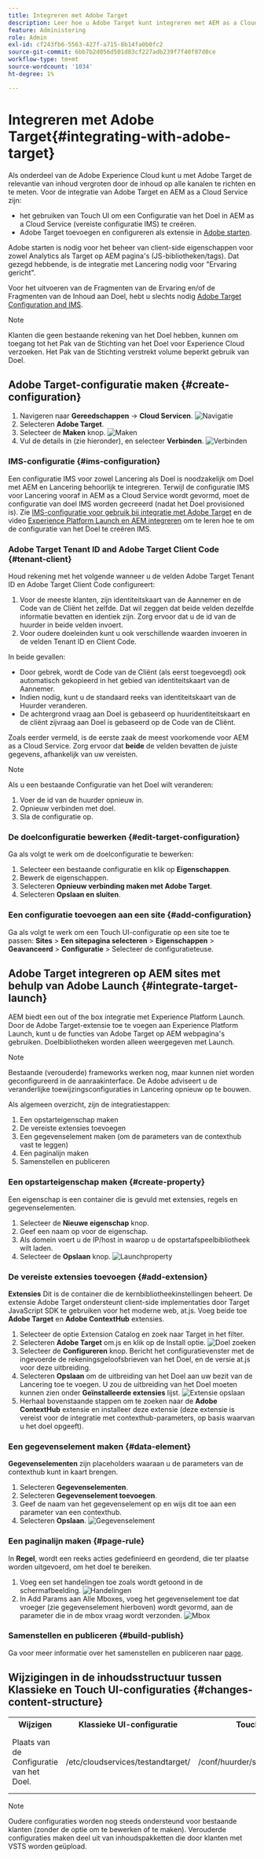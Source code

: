 ```yaml
---
title: Integreren met Adobe Target
description: Leer hoe u Adobe Target kunt integreren met AEM as a Cloud Service met de Touch-gebruikersinterface en het starten van de Adobe.
feature: Administering
role: Admin
exl-id: cf243fb6-5563-427f-a715-8b14fa0b0fc2
source-git-commit: 6bb7b2d056d501d83cf227adb239f7f40f87d0ce
workflow-type: tm+mt
source-wordcount: '1034'
ht-degree: 1%

---
```


# Integreren met Adobe Target{#integrating-with-adobe-target}

Als onderdeel van de Adobe Experience Cloud kunt u met Adobe Target de relevantie van inhoud vergroten door de inhoud op alle kanalen te richten en te meten. Voor de integratie van Adobe Target en AEM as a Cloud Service zijn:

* het gebruiken van Touch UI om een Configuratie van het Doel in AEM as a Cloud Service (vereiste configuratie IMS) te creëren.
* Adobe Target toevoegen en configureren als extensie in [Adobe starten](https://experienceleague.adobe.com/docs/experience-platform/tags/get-started/quick-start.html).

Adobe starten is nodig voor het beheer van client-side eigenschappen voor zowel Analytics als Target op AEM pagina&#39;s (JS-bibliotheken/tags). Dat gezegd hebbende, is de integratie met Lancering nodig voor &quot;Ervaring gericht&quot;.

Voor het uitvoeren van de Fragmenten van de Ervaring en/of de Fragmenten van de Inhoud aan Doel, hebt u slechts nodig [Adobe Target Configuration and IMS](/help/sites-cloud/integrating/integration-adobe-target-ims.md).

>[!NOTE]
>
>Klanten die geen bestaande rekening van het Doel hebben, kunnen om toegang tot het Pak van de Stichting van het Doel voor Experience Cloud verzoeken. Het Pak van de Stichting verstrekt volume beperkt gebruik van Doel.

## Adobe Target-configuratie maken {#create-configuration}

1. Navigeren naar **Gereedschappen** → **Cloud Servicen**.
   ![Navigatie](assets/cloudservice1.png "Navigatie")
2. Selecteren **Adobe Target**.
3. Selecteer de **Maken** knop.
   ![Maken](assets/tenant1.png "Maken")
4. Vul de details in (zie hieronder), en selecteer **Verbinden**.
   ![Verbinden](assets/open_screen1.png "Verbinden")

### IMS-configuratie {#ims-configuration}

Een configuratie IMS voor zowel Lancering als Doel is noodzakelijk om Doel met AEM en Lancering behoorlijk te integreren. Terwijl de configuratie IMS voor Lancering vooraf in AEM as a Cloud Service wordt gevormd, moet de configuratie van doel IMS worden gecreeerd (nadat het Doel provisioned is). Zie [IMS-configuratie voor gebruik bij integratie met Adobe Target](/help/sites-cloud/integrating/integration-adobe-target-ims.md) en de video [Experience Platform Launch en AEM integreren](https://experienceleague.adobe.com/docs/experience-manager-learn/sites/integrations/experience-platform-data-collection-tags/overview.html) om te leren hoe te om de configuratie van het Doel te creëren IMS.

### Adobe Target Tenant ID and Adobe Target Client Code {#tenant-client}

Houd rekening met het volgende wanneer u de velden Adobe Target Tenant ID en Adobe Target Client Code configureert:

1. Voor de meeste klanten, zijn identiteitskaart van de Aannemer en de Code van de Cliënt het zelfde. Dat wil zeggen dat beide velden dezelfde informatie bevatten en identiek zijn. Zorg ervoor dat u de id van de huurder in beide velden invoert.
2. Voor oudere doeleinden kunt u ook verschillende waarden invoeren in de velden Tenant ID en Client Code.

In beide gevallen:

* Door gebrek, wordt de Code van de Cliënt (als eerst toegevoegd) ook automatisch gekopieerd in het gebied van identiteitskaart van de Aannemer.
* Indien nodig, kunt u de standaard reeks van identiteitskaart van de Huurder veranderen.
* De achtergrond vraag aan Doel is gebaseerd op huuridentiteitskaart en de cliënt zijvraag aan Doel is gebaseerd op de Code van de Cliënt.

Zoals eerder vermeld, is de eerste zaak de meest voorkomende voor AEM as a Cloud Service. Zorg ervoor dat **beide** de velden bevatten de juiste gegevens, afhankelijk van uw vereisten.

>[!NOTE]
>
> Als u een bestaande Configuratie van het Doel wilt veranderen:
>
> 1. Voer de id van de huurder opnieuw in.
> 2. Opnieuw verbinden met doel.
> 3. Sla de configuratie op.

### De doelconfiguratie bewerken {#edit-target-configuration}

Ga als volgt te werk om de doelconfiguratie te bewerken:

1. Selecteer een bestaande configuratie en klik op **Eigenschappen**.
2. Bewerk de eigenschappen.
3. Selecteren **Opnieuw verbinding maken met Adobe Target**.
4. Selecteren **Opslaan en sluiten**.

### Een configuratie toevoegen aan een site {#add-configuration}

Ga als volgt te werk om een Touch UI-configuratie op een site toe te passen: **Sites** > **Een sitepagina selecteren** > **Eigenschappen** > **Geavanceerd** > **Configuratie** > Selecteer de configuratieteuse.

## Adobe Target integreren op AEM sites met behulp van Adobe Launch {#integrate-target-launch}

AEM biedt een out of the box integratie met Experience Platform Launch. Door de Adobe Target-extensie toe te voegen aan Experience Platform Launch, kunt u de functies van Adobe Target op AEM webpagina&#39;s gebruiken. Doelbibliotheken worden alleen weergegeven met Launch.

>[!NOTE]
>
>Bestaande (verouderde) frameworks werken nog, maar kunnen niet worden geconfigureerd in de aanraakinterface. De Adobe adviseert u de veranderlijke toewijzingsconfiguraties in Lancering opnieuw op te bouwen.

Als algemeen overzicht, zijn de integratiestappen:

1. Een opstarteigenschap maken
2. De vereiste extensies toevoegen
3. Een gegevenselement maken (om de parameters van de contexthub vast te leggen)
4. Een paginalijn maken
5. Samenstellen en publiceren

### Een opstarteigenschap maken {#create-property}

Een eigenschap is een container die is gevuld met extensies, regels en gegevenselementen.

1. Selecteer de **Nieuwe eigenschap** knop.
2. Geef een naam op voor de eigenschap.
3. Als domein voert u de IP/host in waarop u de opstartafspeelbibliotheek wilt laden.
4. Selecteer de **Opslaan** knop.
   ![Launchproperty](assets/properties_newproperty1.png "Launchproperty")

### De vereiste extensies toevoegen {#add-extension}

**Extensies** Dit is de container die de kernbibliotheekinstellingen beheert. De extensie Adobe Target ondersteunt client-side implementaties door Target JavaScript SDK te gebruiken voor het moderne web, at.js. Voeg beide toe **Adobe Target** en **Adobe ContextHub** extensies.

1. Selecteer de optie Extension Catalog en zoek naar Target in het filter.
2. Selecteren **Adobe Target** om.js en klik op de Install optie.
   ![Doel zoeken](assets/search_ext1.png "Doel zoeken")
3. Selecteer de **Configureren** knop. Bericht het configuratievenster met de ingevoerde de rekeningsgeloofsbrieven van het Doel, en de versie at.js voor deze uitbreiding.
4. Selecteren **Opslaan** om de uitbreiding van het Doel aan uw bezit van de Lancering toe te voegen. U zou de uitbreiding van het Doel moeten kunnen zien onder **Geïnstalleerde extensies** lijst.
   ![Extensie opslaan](assets/configure_extension1.png "Extensie opslaan")
5. Herhaal bovenstaande stappen om te zoeken naar de **Adobe ContextHub** extensie en installeer deze extensie (deze extensie is vereist voor de integratie met contexthub-parameters, op basis waarvan u het doel opgeeft).

### Een gegevenselement maken {#data-element}

**Gegevenselementen** zijn placeholders waaraan u de parameters van de contexthub kunt in kaart brengen.

1. Selecteren **Gegevenselementen**.
2. Selecteren **Gegevenselement toevoegen**.
3. Geef de naam van het gegevenselement op en wijs dit toe aan een parameter van een contexthub.
4. Selecteren **Opslaan**.
   ![Gegevenselement](assets/data_elem1.png "Gegevenselement")

### Een paginalijn maken {#page-rule}

In **Regel**, wordt een reeks acties gedefinieerd en geordend, die ter plaatse worden uitgevoerd, om het doel te bereiken.

1. Voeg een set handelingen toe zoals wordt getoond in de schermafbeelding.
   ![Handelingen](assets/rules1.png "Handelingen")
2. In Add Params aan Alle Mboxes, voeg het gegevenselement toe dat vroeger (zie gegevenselement hierboven) wordt gevormd, aan de parameter die in de mbox vraag wordt verzonden.
   ![Mbox](assets/map_data1.png "Handelingen")

### Samenstellen en publiceren {#build-publish}

Ga voor meer informatie over het samenstellen en publiceren naar [page](https://experienceleague.adobe.com/docs/experience-manager-learn/aem-target-tutorial/aem-target-implementation/using-launch-adobe-io.html).

## Wijzigingen in de inhoudsstructuur tussen Klassieke en Touch UI-configuraties {#changes-content-structure}

<table style="table-layout:auto">
  <tr>
    <th>Wijzigen</th>
    <th>Klassieke UI-configuratie</th>
    <th>Touch UI-configuratie</th>
    <th>Gevolgen</th>
  </tr>
  <tr>
    <td>Plaats van de Configuratie van het Doel.</td>
    <td>/etc/cloudservices/testandtarget/</td>
    <td>/conf/huurder/settings/cloudconfigs/target/</td>
    <td> Eerder waren de veelvoudige configuraties aanwezig onder /etc/cloudservices/testandtarget maar nu is één enkele configuratie aanwezig onder een huurder.</td>
  </tr>
</table>

>[!NOTE]
>
>Oudere configuraties worden nog steeds ondersteund voor bestaande klanten (zonder de optie om te bewerken of te maken). Verouderde configuraties maken deel uit van inhoudspakketten die door klanten met VSTS worden geüpload.
